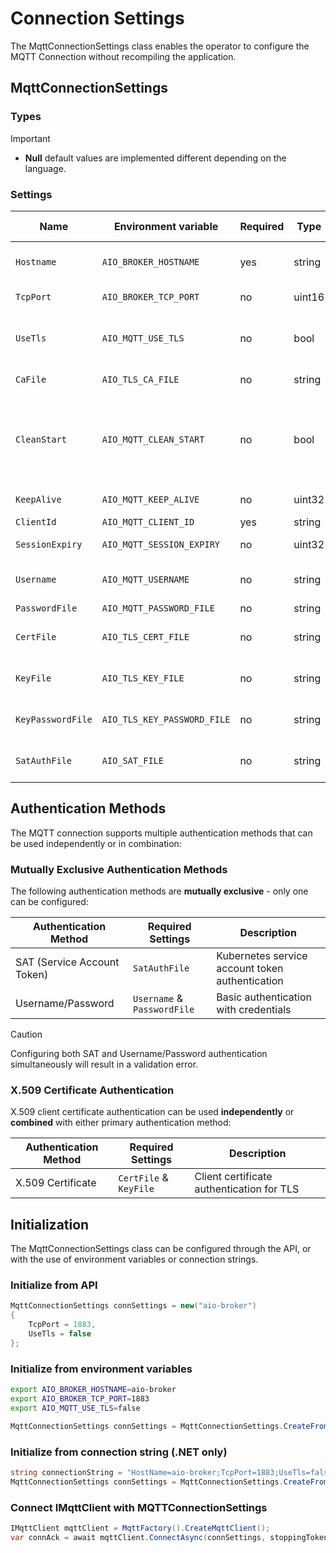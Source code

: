 # Connection Settings

The MqttConnectionSettings class enables the operator to configure the MQTT Connection without recompiling the application.

## MqttConnectionSettings

### Types

> [!IMPORTANT]
> * **Null** default values are implemented different depending on the language.
### Settings

|Name|Environment variable|Required|Type|Default value|Description|
|-|-|-|-|-|-|
|`Hostname`|`AIO_BROKER_HOSTNAME`|yes|string|n/a|FQDN to the endpoint, eg: mybroker.mydomain.com|
|`TcpPort`|`AIO_BROKER_TCP_PORT`|no|uint16|`8883`|TCP port to access the endpoint eg: 8883|
|`UseTls`|`AIO_MQTT_USE_TLS`|no|bool|`true`|Enable TLS negotiation (disabling not recommended for production)|
|`CaFile`|`AIO_TLS_CA_FILE`|no|string|null|Path to a PEM file to validate server identity|
|`CleanStart`|`AIO_MQTT_CLEAN_START`|no|bool|false|Whether to use persistent session on first connect, subsequent connections will be `false`. `true` requires a unique `ClientId`.
|`KeepAlive`|`AIO_MQTT_KEEP_ALIVE`|no|uint32|`60`|Interval of ping packets, in seconds|
|`ClientId`|`AIO_MQTT_CLIENT_ID`|yes|string|n/a|MQTT Client Id|
|`SessionExpiry`|`AIO_MQTT_SESSION_EXPIRY`|no|uint32|`3600`|Connection session duration, in seconds|
|`Username`|`AIO_MQTT_USERNAME`|no|string|null|MQTT Username to authenticate the connection|
|`PasswordFile`|`AIO_MQTT_PASSWORD_FILE`|no|string|null|MQTT Password file|
|`CertFile`|`AIO_TLS_CERT_FILE`|no|string|null|Path to a PEM file to establish X509 client authentication|
|`KeyFile`|`AIO_TLS_KEY_FILE`|no|string|null|Path to a KEY file to establish X509 client authentication| 
|`KeyPasswordFile`|`AIO_TLS_KEY_PASSWORD_FILE`|no|string|null|Password (aka pass-phrase) to protect the key| 
|`SatAuthFile`|`AIO_SAT_FILE`|no|string|null|Path to a file with the token to be used with SAT auth|

## Authentication Methods

The MQTT connection supports multiple authentication methods that can be used independently or in combination:

### Mutually Exclusive Authentication Methods

The following authentication methods are **mutually exclusive** - only one can be configured:

| Authentication Method | Required Settings | Description |
|-|-|-|
| SAT (Service Account Token) | `SatAuthFile` | Kubernetes service account token authentication |
| Username/Password | `Username` & `PasswordFile` | Basic authentication with credentials |

> [!CAUTION]
> Configuring both SAT and Username/Password authentication simultaneously will result in a validation error.

### X.509 Certificate Authentication

X.509 client certificate authentication can be used **independently** or **combined** with either primary authentication method:

| Authentication Method | Required Settings | Description |
|-|-|-|
| X.509 Certificate | `CertFile` & `KeyFile` | Client certificate authentication for TLS |

## Initialization

The MqttConnectionSettings class can be configured through the API, or with the use of environment variables or connection strings.

### Initialize from API

```cs
MqttConnectionSettings connSettings = new("aio-broker")
{
    TcpPort = 1883,
    UseTls = false
};
```

### Initialize from environment variables

```bash
export AIO_BROKER_HOSTNAME=aio-broker
export AIO_BROKER_TCP_PORT=1883
export AIO_MQTT_USE_TLS=false
```

```cs
MqttConnectionSettings connSettings = MqttConnectionSettings.CreateFromEnvVars();
```

### Initialize from connection string (.NET only)

```cs
string connectionString = "HostName=aio-broker;TcpPort=1883;UseTls=false";
MqttConnectionSettings connSettings = MqttConnectionSettings.CreateFromConnectionString(connectionString);
```

### Connect IMqttClient with MQTTConnectionSettings

```cs
IMqttClient mqttClient = MqttFactory().CreateMqttClient();
var connAck = await mqttClient.ConnectAsync(connSettings, stoppingToken);
```
